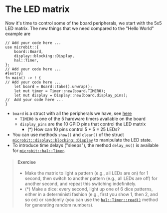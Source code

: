 # The LED matrix

Now it's time to control some of the board peripherals, we start with the 5x5 LED matrix. The new things that we need compared to the "Hello World" example are
```rust,noplayground
// Add your code here ...
use microbit::{
    board::Board,
    display::blocking::Display,
    hal::Timer,
};
// Add your code here ...
#[entry]
fn main() -> ! {
// Add your code here ...
    let board = Board::take().unwrap();
    let mut timer = Timer::new(board.TIMER0);
    let mut display = Display::new(board.display_pins);
//  Add your code here ...
}
```
+ `board` is a struct with all the peripherals we have, see [here](https://docs.rs/microbit-v2/latest/microbit/board/struct.Board.html)
  + `TIMER0` is one of the 5 hardware timers available on the board
  + `display_pins` are the 10 GPIO pins that control the LED matrix
    + (*) How can 10 pins control 5 * 5 = 25 LEDs?
+ You can use methods `show()` and `clear()` of the struct [`microbit::display::blocking::Display`](https://docs.rs/microbit-v2/latest/microbit/display/blocking/struct.Display.html) to manipulate the LED state.
+ To introduce time delays ("sleeps"), the method `delay_ms()` is available for [`microbit::hal::Timer`](https://docs.rs/microbit-v2/latest/microbit/hal/struct.Timer.html).

> #### Exercise
> - Make the matrix to light a pattern (e.g., all LEDs are on) for 1 second, then switch to another pattern (e.g., all LEDs are off) for another second, and repeat this switching indefinitely.
> - (*) Make a dice: every second, light up one of 6 dice patterns, either in a deterministi fashion (e.g., first you show 1, then 2, and so on) or randomly (you can use the [`hal::Timer::read()`](https://docs.rs/microbit-v2/latest/microbit/hal/struct.Timer.html#method.read) method for generating random numbers).
